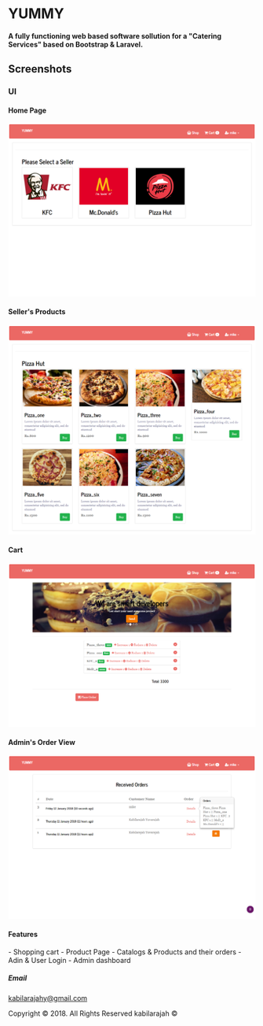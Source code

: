 # YUMMY


<h4> A fully functioning web based software sollution for a "Catering Services" based on Bootstrap & Laravel.<br>


<h2>Screenshots</h2>

<h3>UI</h3>

<h4>Home Page</h4> 

![image](https://raw.githubusercontent.com/kabilarajah/yummy/master/photos/1.png)

<h4>Seller's Products</h4> 

![image](https://raw.githubusercontent.com/kabilarajah/yummy/master/photos/2.png)

<h4>Cart</h4> 

![image](https://raw.githubusercontent.com/kabilarajah/yummy/master/photos/3.png)

<h4>Admin's Order View</h4> 

![image](https://raw.githubusercontent.com/kabilarajah/yummy/master/photos/4.png)





<h4>Features</h4>
- Shopping cart
- Product Page
- Catalogs & Products and their orders
- Adin & User Login
- Admin dashboard



<h5>Email</h5>
<a href="mailto:#">kabilarajahy@gmail.com</a>

<p class="text-center">Copyright &copy; 2018. All Rights Reserved kabilarajah &copy;</p>


